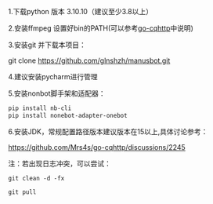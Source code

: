 1.下载python 版本 3.10.10（建议至少3.8以上）

2.安装ffmpeg 设置好bin的PATH(可以参考[go-cqhttp](https://docs.go-cqhttp.org/guide/quick_start.html#%E5%AE%89%E8%A3%85-ffmpeg)中说明)

3.安装git 并下载本项目：

 git clone https://github.com/glnshzh/manusbot.git

4.建议安装pycharm进行管理

5.安装nonbot脚手架和适配器：

```bash
pip install nb-cli
pip install nonebot-adapter-onebot
```

6.安装JDK，常规配置路径版本建议版本在15以上,具体讨论参考：

https://github.com/Mrs4s/go-cqhttp/discussions/2245

注：若出现日志冲突，可以尝试：

```
git clean -d -fx

git pull
```



